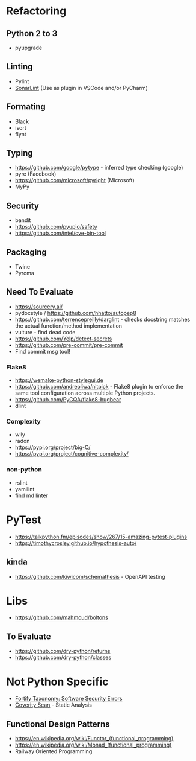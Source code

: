 # Refactoring

## Python 2 to 3
* pyupgrade

## Linting
* Pylint
* [SonarLint](https://www.sonarlint.org/) (Use as plugin in VSCode and/or PyCharm)

## Formating
* Black
* isort
* flynt

## Typing
* https://github.com/google/pytype - inferred type checking (google)
* pyre (Facebook)
* https://github.com/microsoft/pyright (Microsoft)
* MyPy

## Security
* bandit
* https://github.com/pyupio/safety
* https://github.com/intel/cve-bin-tool

## Packaging
* Twine
* Pyroma

## Need To Evaluate
* https://sourcery.ai/
* pydocstyle / https://github.com/hhatto/autopep8
* https://github.com/terrencepreilly/darglint - checks docstring matches the actual function/method implementation
* vulture - find dead code
* https://github.com/Yelp/detect-secrets
* https://github.com/pre-commit/pre-commit
* Find commit msg tool!

### Flake8
* https://wemake-python-stylegui.de
* https://github.com/andreoliwa/nitpick - Flake8 plugin to enforce the same tool configuration across multiple Python projects.
* https://github.com/PyCQA/flake8-bugbear
* dlint

### Complexity
* wily
* radon
* https://pypi.org/project/big-O/
* https://pypi.org/project/cognitive-complexity/

### non-python
* rslint
* yamllint
* find md linter

# PyTest
* https://talkpython.fm/episodes/show/267/15-amazing-pytest-plugins
* https://timothycrosley.github.io/hypothesis-auto/

## kinda
* https://github.com/kiwicom/schemathesis - OpenAPI testing

# Libs
* https://github.com/mahmoud/boltons

## To Evaluate
* https://github.com/dry-python/returns
* https://github.com/dry-python/classes

# Not Python Specific
* [Fortify Taxonomy: Software Security Errors](https://vulncat.fortify.com/)
* [Coverity Scan](https://scan.coverity.com/) - Static Analysis

## Functional Design Patterns
* https://en.wikipedia.org/wiki/Functor_(functional_programming)
* https://en.wikipedia.org/wiki/Monad_(functional_programming)
* Railway Oriented Programming
<!--stackedit_data:
eyJoaXN0b3J5IjpbMjA1MDQwODQ0NywtNTc1NDA2LDE1NzA2OT
gyNzEsMTcyNzc0NzMzOSwtMTYxNTA1MTUzMywtMTgxNzAwNTky
MCwxOTEzNjMyMjY4LDI1NDUzNzYwMiwxNzE2ODMyOTg3LC03NT
c0NzQ3MTksLTIxMjY4NDcxNTAsMTAwNjcyMzU3OSwxMzE2NDU0
OTEwLC0xMTg4MDc4MDQ4LC0xOTI5MDg3Mzk3LC02NjQ3MTQwMj
BdfQ==
-->